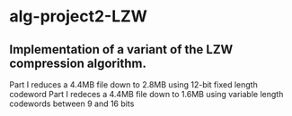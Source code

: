 # alg-project2-LZW
Implementation of a variant of the LZW compression algorithm.
---
Part I reduces a 4.4MB file down to 2.8MB using 12-bit fixed length codeword
Part I redeces a 4.4MB file down to 1.6MB using variable length codewords between 9 and 16 bits
